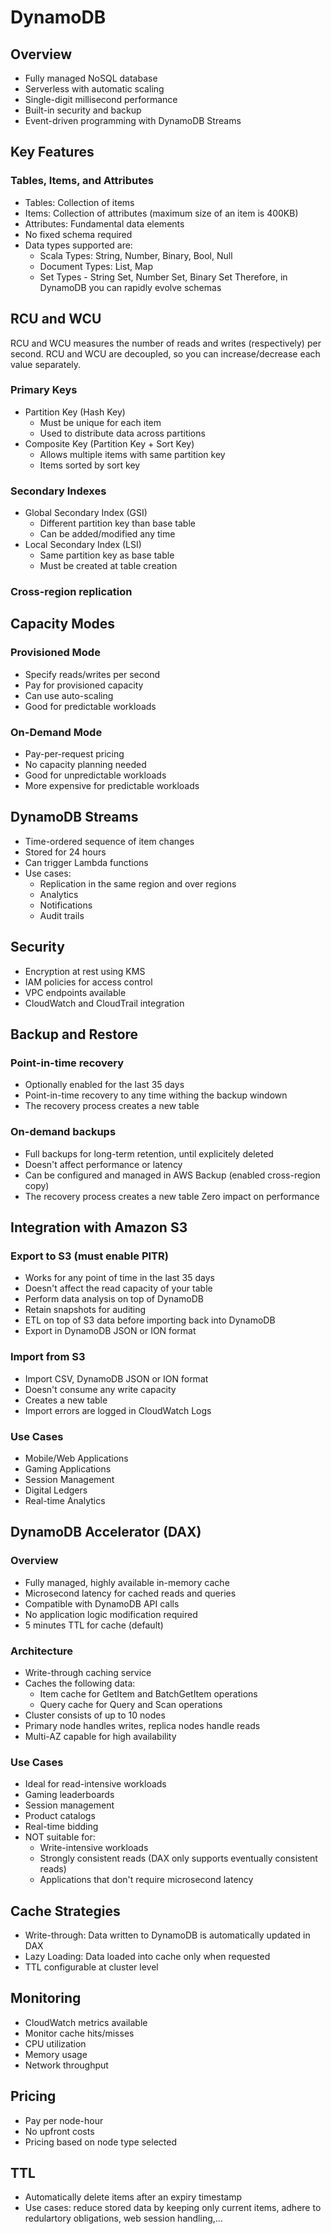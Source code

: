 # DynamoDB
## Overview
- Fully managed NoSQL database
- Serverless with automatic scaling
- Single-digit millisecond performance
- Built-in security and backup
- Event-driven programming with DynamoDB Streams


## Key Features
### Tables, Items, and Attributes
- Tables: Collection of items
- Items: Collection of attributes (maximum size of an item is 400KB)
- Attributes: Fundamental data elements
- No fixed schema required
- Data types supported are:
    - Scala Types: String, Number, Binary, Bool, Null
    - Document Types: List, Map
    - Set Types - String Set, Number Set, Binary Set
Therefore, in DynamoDB you can rapidly evolve schemas

## RCU and WCU
RCU and WCU measures the number of reads and writes (respectively) per second.
RCU and WCU are decoupled, so you can increase/decrease each value separately.

### Primary Keys
- Partition Key (Hash Key)
  - Must be unique for each item
  - Used to distribute data across partitions
- Composite Key (Partition Key + Sort Key)
  - Allows multiple items with same partition key
  - Items sorted by sort key

### Secondary Indexes
- Global Secondary Index (GSI)
  - Different partition key than base table
  - Can be added/modified any time
- Local Secondary Index (LSI)
  - Same partition key as base table
  - Must be created at table creation

### Cross-region replication

## Capacity Modes
### Provisioned Mode
- Specify reads/writes per second
- Pay for provisioned capacity
- Can use auto-scaling
- Good for predictable workloads

### On-Demand Mode
- Pay-per-request pricing
- No capacity planning needed
- Good for unpredictable workloads
- More expensive for predictable workloads

## DynamoDB Streams
- Time-ordered sequence of item changes
- Stored for 24 hours
- Can trigger Lambda functions
- Use cases:
  - Replication in the same region and over regions
  - Analytics
  - Notifications
  - Audit trails

## Security
- Encryption at rest using KMS
- IAM policies for access control
- VPC endpoints available
- CloudWatch and CloudTrail integration

## Backup and Restore
### Point-in-time recovery
- Optionally enabled for the last 35 days
- Point-in-time recovery to any time withing the backup windown
- The recovery process creates a new table
### On-demand backups
- Full backups for long-term retention, until explicitely deleted
- Doesn't affect performance or latency
- Can be configured and managed in AWS Backup (enabled cross-region copy)
- The recovery process creates a new table
Zero impact on performance

## Integration with Amazon S3
### Export to S3 (must enable PITR)
- Works for any point of time in the last 35 days
- Doesn't affect the read capacity of your table
- Perform data analysis on top of DynamoDB
- Retain snapshots for auditing
- ETL on top of S3 data before importing back into DynamoDB
- Export in DynamoDB JSON or ION format
### Import from S3
- Import CSV, DynamoDB JSON or ION format
- Doesn't consume any write capacity
- Creates a new table
- Import errors are logged in CloudWatch Logs

### Use Cases
- Mobile/Web Applications
- Gaming Applications
- Session Management
- Digital Ledgers
- Real-time Analytics

## DynamoDB Accelerator (DAX)
### Overview
- Fully managed, highly available in-memory cache
- Microsecond latency for cached reads and queries
- Compatible with DynamoDB API calls
- No application logic modification required
- 5 minutes TTL for cache (default)

### Architecture
- Write-through caching service
- Caches the following data:
  - Item cache for GetItem and BatchGetItem operations
  - Query cache for Query and Scan operations
- Cluster consists of up to 10 nodes
- Primary node handles writes, replica nodes handle reads
- Multi-AZ capable for high availability

### Use Cases
- Ideal for read-intensive workloads
- Gaming leaderboards
- Session management
- Product catalogs
- Real-time bidding
- NOT suitable for:
  - Write-intensive workloads
  - Strongly consistent reads (DAX only supports eventually consistent reads)
  - Applications that don't require microsecond latency

## Cache Strategies
- Write-through: Data written to DynamoDB is automatically updated in DAX
- Lazy Loading: Data loaded into cache only when requested
- TTL configurable at cluster level

## Monitoring
- CloudWatch metrics available
- Monitor cache hits/misses
- CPU utilization
- Memory usage
- Network throughput

## Pricing
- Pay per node-hour
- No upfront costs
- Pricing based on node type selected

## TTL
- Automatically delete items after an expiry timestamp
- Use cases: reduce stored data by keeping only current items, adhere to redulartory obligations, web session handling,...
